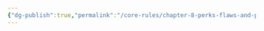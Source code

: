 ```yaml
---
{"dg-publish":true,"permalink":"/core-rules/chapter-8-perks-flaws-and-points/perks-list/trait/body/amorphous/"}
---
```



